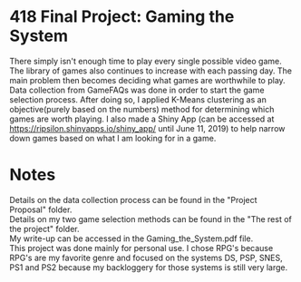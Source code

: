 # 418 Final Project: Gaming the System  

There simply isn't enough time to play every single possible video game. The library of games also continues to increase with each passing day. The main problem then becomes deciding what games are worthwhile to play.  
Data collection from GameFAQs was done in order to start the game selection process. After doing so, I applied K-Means clustering as an objective(purely based on the numbers) method for determining which games are worth playing. I also made a Shiny App (can be accessed at https://ripsilon.shinyapps.io/shiny_app/ until June 11, 2019) to help narrow down games based on what I am looking for in a game.  

# Notes  
Details on the data collection process can be found in the "Project Proposal" folder.  
Details on my two game selection methods can be found in the "The rest of the project" folder.  
My write-up can be accessed in the Gaming_the_System.pdf file.  
This project was done mainly for personal use. I chose RPG's because RPG's are my favorite genre and focused on the systems DS, PSP, SNES, PS1 and PS2 because my backloggery for those systems is still very large.  
